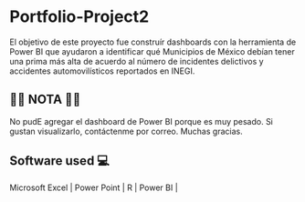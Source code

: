 # Portfolio-Project2
El objetivo de este proyecto fue construír dashboards con la herramienta de Power BI que ayudaron a identificar qué Municipios de México debían tener una prima más alta de acuerdo al número de incidentes delictivos y accidentes automovilísticos reportados en INEGI.

## 🚨🚨 NOTA 🚨🚨
No pudE agregar el dashboard de Power BI porque es muy pesado. Si gustan visualizarlo, contáctenme por correo. Muchas gracias. 

## Software used 💻
Microsoft Excel |
Power Point |
R |
Power BI |

